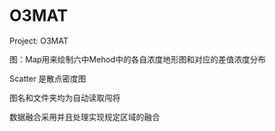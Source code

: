 # O3MAT

Project: O3MAT

图：Map用来绘制六中Mehod中的各自浓度地形图和对应的差值浓度分布

Scatter 是散点密度图

图名和文件夹均为自动读取闯将

数据融合采用并且处理实现规定区域的融合
